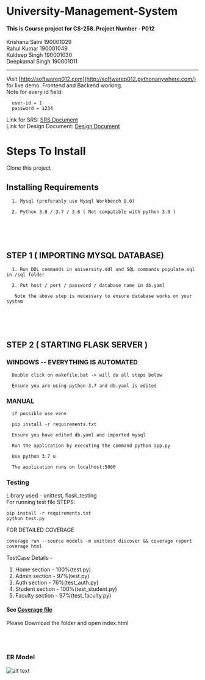 # University-Management-System
#### This is Course project for CS-258. Project Number - P012 
  
Krishanu Saini 190001029 <br>
Rahul Kumar 190001049 <br>
Kuldeep Singh 190001030  <br>
Deepkamal Singh 190001011    
<hr>

Visit [http://softwarep012.com](http://softwarep012.pythonanywhere.com/) for live demo. Frontend and Backend working.  
Note for every id field: 

      user-id = 1
      password = 1234
      
Link for SRS: [SRS Document](https://github.com/ronnie-36/University-Management-System/blob/main/documents/SRS-P012_University_Manager_190001011_190001029_190001030_190001049.pdf)  
Link for Design Document: [Design Document](https://github.com/ronnie-36/University-Management-System/blob/main/documents/DesignDoc-P012_University_Manager_190001011_190001029_190001030_190001049.pdf)

# Steps To Install 
Clone this project  
  
## Installing Requirements  
      1. Mysql (preferably use Mysql Workbench 8.0)  
      
      2. Python 3.8 / 3.7 / 3.6 ( Not compatible with python 3.9 )  
 <br ><br ><br > 
  
## STEP 1  ( IMPORTING MYSQL DATABASE)
      1. Run DDL commands in university.ddl and SQL commands populate.sql in /sql folder  
      
      2. Put host / port / password / database name in db.yaml  
      
       Note the above step is necessary to ensure database works on your system 
<br ><br ><br >

## STEP 2  ( STARTING FLASK SERVER )  
### WINDOWS -- EVERYTHING IS AUTOMATED  

      Double click on makefile.bat -> will do all steps below  
        
      Ensure you are using python 3.7 and db.yaml is edited


### MANUAL  

      if possible use venv

      pip install -r requirements.txt

      Ensure you have edited db.yaml and imported mysql  

      Run the application by executing the command python app.py

      Use python 3.7 u

      The application runs on localhost:5000
      
### Testing  

Library used - unittest, flask_testing  
For running test file
STEPS: 

    pip install -r requirements.txt
    python test.py

FOR DETAILED COVERAGE

    coverage run --source models -m unittest discover && coverage report
    coverage html


TestCase Details - 
1. Home section - 100%(test.py)
2. Admin section - 97%(test.py)
3. Auth section - 76%(test_auth.py)
4. Student section - 100%(test_student.py)
5. Faculty section - 97%(test_faculty.py)

#### See [Coverage file](/htmlcov)  
Please Download the folder and open index.html
  
<br /><br />
### ER Model  
![alt text](https://github.com/ronnie-36/University-Management-System/blob/main/sql/ums_ER.jpg)
      

